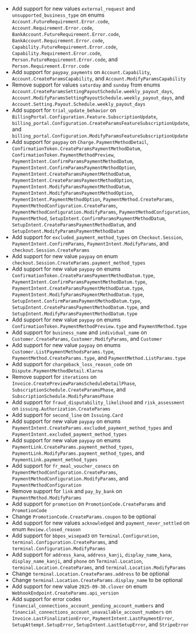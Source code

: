 * Add support for new values `external_request` and `unsupported_business_type` on enums `Account.FutureRequirement.Error.code`, `Account.Requirement.Error.code`, `BankAccount.FutureRequirement.Error.code`, `BankAccount.Requirement.Error.code`, `Capability.FutureRequirement.Error.code`, `Capability.Requirement.Error.code`, `Person.FutureRequirement.Error.code`, and `Person.Requirement.Error.code`
* Add support for `paypay_payments` on `Account.Capability`, `Account.CreateParamsCapability`, and `Account.ModifyParamsCapability`
* Remove support for values `saturday` and `sunday` from enums `Account.CreateParamsSettingPayoutSchedule.weekly_payout_days`, `Account.ModifyParamsSettingPayoutSchedule.weekly_payout_days`, and `Account.Setting.Payout.Schedule.weekly_payout_days`
* Add support for `trial_update_behavior` on `BillingPortal.Configuration.Feature.SubscriptionUpdate`, `billing_portal.Configuration.CreateParamsFeatureSubscriptionUpdate`, and `billing_portal.Configuration.ModifyParamsFeatureSubscriptionUpdate`
* Add support for `paypay` on `Charge.PaymentMethodDetail`, `ConfirmationToken.CreateParamsPaymentMethodDatum`, `ConfirmationToken.PaymentMethodPreview`, `PaymentIntent.ConfirmParamsPaymentMethodDatum`, `PaymentIntent.ConfirmParamsPaymentMethodOption`, `PaymentIntent.CreateParamsPaymentMethodDatum`, `PaymentIntent.CreateParamsPaymentMethodOption`, `PaymentIntent.ModifyParamsPaymentMethodDatum`, `PaymentIntent.ModifyParamsPaymentMethodOption`, `PaymentIntent.PaymentMethodOption`, `PaymentMethod.CreateParams`, `PaymentMethodConfiguration.CreateParams`, `PaymentMethodConfiguration.ModifyParams`, `PaymentMethodConfiguration`, `PaymentMethod`, `SetupIntent.ConfirmParamsPaymentMethodDatum`, `SetupIntent.CreateParamsPaymentMethodDatum`, and `SetupIntent.ModifyParamsPaymentMethodDatum`
* Add support for `excluded_payment_method_types` on `Checkout.Session`, `PaymentIntent.ConfirmParams`, `PaymentIntent.ModifyParams`, and `checkout.Session.CreateParams`
* Add support for new value `paypay` on enum `checkout.Session.CreateParams.payment_method_types`
* Add support for new value `paypay` on enums `ConfirmationToken.CreateParamsPaymentMethodDatum.type`, `PaymentIntent.ConfirmParamsPaymentMethodDatum.type`, `PaymentIntent.CreateParamsPaymentMethodDatum.type`, `PaymentIntent.ModifyParamsPaymentMethodDatum.type`, `SetupIntent.ConfirmParamsPaymentMethodDatum.type`, `SetupIntent.CreateParamsPaymentMethodDatum.type`, and `SetupIntent.ModifyParamsPaymentMethodDatum.type`
* Add support for new value `paypay` on enums `ConfirmationToken.PaymentMethodPreview.type` and `PaymentMethod.type`
* Add support for `business_name` and `individual_name` on `Customer.CreateParams`, `Customer.ModifyParams`, and `Customer`
* Add support for new value `paypay` on enums `Customer.ListPaymentMethodsParams.type`, `PaymentMethod.CreateParams.type`, and `PaymentMethod.ListParams.type`
* Add support for `chargeback_loss_reason_code` on `Dispute.PaymentMethodDetail.Klarna`
* Remove support for `iterations` on `Invoice.CreatePreviewParamsScheduleDetailPhase`, `SubscriptionSchedule.CreateParamsPhase`, and `SubscriptionSchedule.ModifyParamsPhase`
* Add support for `fraud_disputability_likelihood` and `risk_assessment` on `issuing.Authorization.CreateParams`
* Add support for `second_line` on `Issuing.Card`
* Add support for new value `paypay` on enums `PaymentIntent.CreateParams.excluded_payment_method_types` and `PaymentIntent.excluded_payment_method_types`
* Add support for new value `paypay` on enums `PaymentLink.CreateParams.payment_method_types`, `PaymentLink.ModifyParams.payment_method_types`, and `PaymentLink.payment_method_types`
* Add support for `fr_meal_voucher_conecs` on `PaymentMethodConfiguration.CreateParams`, `PaymentMethodConfiguration.ModifyParams`, and `PaymentMethodConfiguration`
* Remove support for `link` and `pay_by_bank` on `PaymentMethod.ModifyParams`
* Add support for `promotion` on `PromotionCode.CreateParams` and `PromotionCode`
* Change `PromotionCode.CreateParams.coupon` to be optional
* Add support for new values `acknowledged` and `payment_never_settled` on enum `Review.closed_reason`
* Add support for `bbpos_wisepad3` on `Terminal.Configuration`, `terminal.Configuration.CreateParams`, and `terminal.Configuration.ModifyParams`
* Add support for `address_kana`, `address_kanji`, `display_name_kana`, `display_name_kanji`, and `phone` on `Terminal.Location`, `terminal.Location.CreateParams`, and `terminal.Location.ModifyParams`
* Change `terminal.Location.CreateParams.address` to be optional
* Change `terminal.Location.CreateParams.display_name` to be optional
* Add support for new value `2025-09-30.clover` on enum `WebhookEndpoint.CreateParams.api_version`
* Add support for error codes `financial_connections_account_pending_account_numbers` and `financial_connections_account_unavailable_account_numbers` on `Invoice.LastFinalizationError`, `PaymentIntent.LastPaymentError`, `SetupAttempt.SetupError`, `SetupIntent.LastSetupError`, and `StripeError`